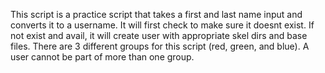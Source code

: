 This script is a practice script that takes a first and last name input and converts it to a username. It will first check to make sure it doesnt exist. If not exist and avail, it will create user with appropriate skel dirs and base files. There are 3 different groups for this script (red, green, and blue). A user cannot be part of more than one group.
